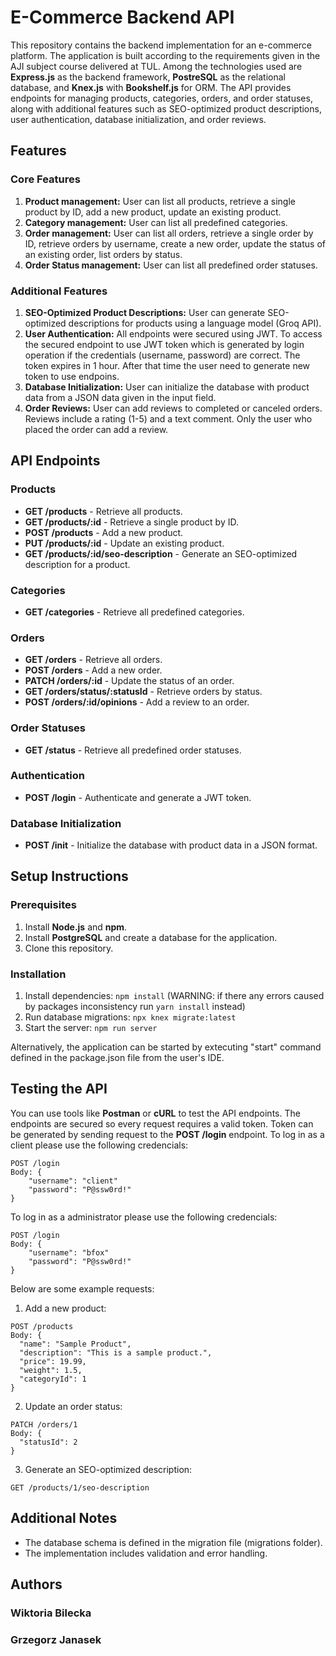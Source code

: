 # E-Commerce Backend API
This repository contains the backend implementation for an e-commerce platform. The application is built according to the requirements given in the AJI subject course delivered at TUL. Among the technologies used are **Express.js** as the backend framework, **PostreSQL** as the relational database, and **Knex.js** with **Bookshelf.js** for ORM. The API provides endpoints for managing products, categories, orders, and order statuses, along with additional features such as SEO-optimized product descriptions, user authentication, database initialization, and order reviews.

## Features
### Core Features
1. **Product management:** User can list all products, retrieve a single product by ID, add a new product, update an existing product.
2. **Category management:** User can list all predefined categories.
3. **Order management:** User can list all orders, retrieve a single order by ID, retrieve orders by username, create a new order, update the status of an existing order, list orders by status.
4. **Order Status management:** User can list all predefined order statuses.

### Additional Features
1. **SEO-Optimized Product Descriptions:** User can generate SEO-optimized descriptions for products using a language model (Groq API).
2. **User Authentication:** All endpoints were secured using JWT. To access the secured endpoint to use JWT token which is generated by login operation if the credentials (username, password) are correct. The token expires in 1 hour. After that time the user need to generate new token to use endpoins.
3. **Database Initialization:** User can initialize the database with product data from a JSON data given in the input field. 
4. **Order Reviews:** User can add reviews to completed or canceled orders. Reviews include a rating (1-5) and a text comment. Only the user who placed the order can add a review.

## API Endpoints
### Products
- **GET /products** - Retrieve all products.
- **GET /products/:id** - Retrieve a single product by ID.
- **POST /products** - Add a new product.
- **PUT /products/:id** - Update an existing product.
- **GET /products/:id/seo-description** - Generate an SEO-optimized description for a product.

### Categories
- **GET /categories** - Retrieve all predefined categories.

### Orders 
- **GET /orders** - Retrieve all orders.
- **POST /orders** - Add a new order.
- **PATCH /orders/:id** - Update the status of an order.
- **GET /orders/status/:statusId** - Retrieve orders by status.
- **POST /orders/:id/opinions** - Add a review to an order.

### Order Statuses
- **GET /status** - Retrieve all predefined order statuses.

### Authentication
- **POST /login** - Authenticate and generate a JWT token.

### Database Initialization
- **POST /init** - Initialize the database with product data in a JSON format.

## Setup Instructions
### Prerequisites
1. Install **Node.js** and **npm**.
2. Install **PostgreSQL** and create a database for the application.
3. Clone this repository.

### Installation
1. Install dependencies: ```npm install``` (WARNING: if there any errors caused by packages inconsistency run ```yarn install``` instead)
2. Run database migrations: ```npx knex migrate:latest```
3. Start the server: ```npm run server```

Alternatively, the application can be started by extecuting "start" command defined in the package.json file from the user's IDE.

## Testing the API
You can use tools like **Postman** or **cURL** to test the API endpoints. The endpoints are secured so every request requires a valid token. Token can be generated by sending request to the **POST /login** endpoint.
To log in as a client please use the following credencials:
```
POST /login
Body: {
    "username": "client"
    "password": "P@ssw0rd!"
}
```
To log in as a administrator please use the following credencials:
```
POST /login
Body: {
    "username": "bfox"
    "password": "P@ssw0rd!"
}
```

Below are some example requests:

1. Add a new product:
```
POST /products
Body: {
  "name": "Sample Product",
  "description": "This is a sample product.",
  "price": 19.99,
  "weight": 1.5,
  "categoryId": 1
}
```
2. Update an order status:
```
PATCH /orders/1
Body: {
  "statusId": 2
}
```
3. Generate an SEO-optimized description:
```
GET /products/1/seo-description
```

## Additional Notes
- The database schema is defined in the migration file (migrations folder).
- The implementation includes validation and error handling.

## Authors

### Wiktoria Bilecka
### Grzegorz Janasek
